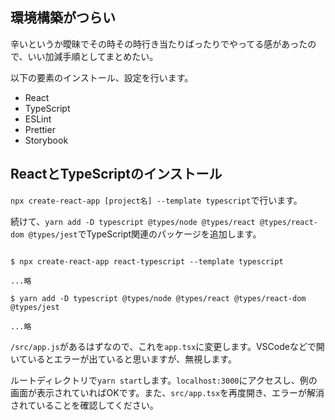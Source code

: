 ## 環境構築がつらい

辛いというか曖昧でその時その時行き当たりばったりでやってる感があったので、いい加減手順としてまとめたい。

以下の要素のインストール、設定を行います。

- React
- TypeScript
- ESLint
- Prettier
- Storybook

## ReactとTypeScriptのインストール

`npx create-react-app [project名] --template typescript`で行います。

続けて、`yarn add -D typescript @types/node @types/react @types/react-dom @types/jest`でTypeScript関連のパッケージを追加します。

```shell

$ npx create-react-app react-typescript --template typescript

...略

$ yarn add -D typescript @types/node @types/react @types/react-dom @types/jest

...略
```

`/src/app.js`があるはずなので、これを`app.tsx`に変更します。VSCodeなどで開いているとエラーが出ていると思いますが、無視します。

ルートディレクトリで`yarn start`します。`localhost:3000`にアクセスし、例の画面が表示されていればOKです。また、`src/app.tsx`を再度開き、エラーが解消されていることを確認してください。

